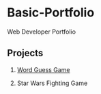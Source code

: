 # Basic-Portfolio
Web Developer Portfolio

## Projects
1. [Word Guess Game](https://github.com/jeffpball/jeffpball.github.io/tree/master/Word-Guess-Game)

2. Star Wars Fighting Game
